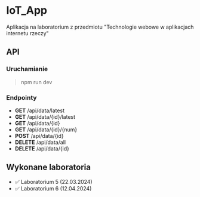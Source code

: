 # IoT_App
Aplikacja na laboratorium z przedmiotu "Technologie webowe w aplikacjach internetu rzeczy"

## API
### Uruchamianie
> npm run dev

### Endpointy
* **GET** /api/data/latest
* **GET** /api/data/{id}/latest
* **GET** /api/data/{id}
* **GET** /api/data/{id}/{num}
* **POST** /api/data/{id}
* **DELETE** /api/data/all
* **DELETE** /api/data/{id}

## Wykonane laboratoria
* :white_check_mark: Laboratorium 5 (22.03.2024)
* :white_check_mark: Laboratorium 6 (12.04.2024)